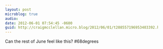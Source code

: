 ```yaml
---
layout: post
microblog: true
audio: 
date: 2012-06-01 07:54:45 -0600
guid: http://craigmcclellan.micro.blog/2012/06/01/t208557196953403392.html
---
```

Can the rest of June feel like this? #68degrees
